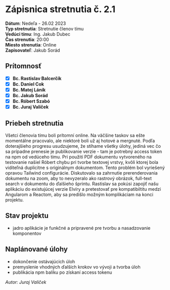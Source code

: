 # Zápisnica stretnutia č. 2.1

**Dátum**: Nedeľa - 26.02 2023  
**Typ stretnutia**: Stretnutie členov tímu  
**Vedúci tímu**: Ing. Jakub Dubec  
**Čas strenutia**: 20:00  
**Miesto strenutia**: Online  
**Zapisovateľ**: Jakub Sorád

## Prítomnosť

- [x] **Bc. Rastislav Balcerčík**
- [x] **Bc. Daniel Cok**
- [x] **Bc. Matej Lánik**
- [x] **Bc. Jakub Sorád**
- [x] **Bc. Róbert Szabó**
- [x] **Bc. Juraj Valiček**

## Priebeh stretnutia

Všetci členovia tímu boli prítomní online. Na väčšine taskov sa ešte momentálne pracovalo, ale niektoré boli už aj hotové a mergnuté.
Podľa doterajšieho progresu usudzujeme, že stíhame všetky úlohy, jediná vec čo sa prípadne prenesie je publikovanie verzie - tam je potrebný access token na npm od vedúceho tímu.
Pri použití PDF dokumentu vytvoreného na testovanie našiel Róbert chybu pri tvorbe textovej vrstvy, kvôli ktorej bola viditeľná duplicitne s originálnym dokumentom. Tento problém bol vyriešený opravou Tailwind configurácie.
Diskutovalo sa zahrnutie prerenderovania dokumentu na zoom, aby to nevyzeralo ako rastrový obrázok, full-text search v dokumentu do ďalšieho šprintu.
Rastislav sa pokúsi zapojiť našu aplikáciu do existujúcej verzie Elvíry a pretestovať pre kompatibiltitu medzi Angularom a Reactom, aby sa predišlo možným komplikáciam na konci projektu.

## Stav projektu

- jadro aplikácie je funkčné a pripravené pre tvorbu a nasadzovanie komponentov

## Naplánované úlohy

- dokončenie ostávajúcich úloh
- premyslenie vhodných ďalších krokov vo vývoji a tvorba úloh
- publikácia npm balíku po získaní access tokenu

_Autor: Juraj Valiček_
